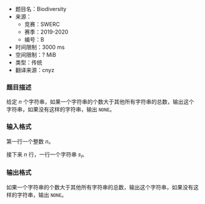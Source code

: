 - 题目名：Biodiversity
- 来源：
   - 竞赛：SWERC
   - 赛季：2019-2020
   - 编号：B
- 时间限制：3000 ms
- 空间限制：? MiB
- 类型：传统
- 翻译来源：cnyz

### 题目描述
给定 $n$ 个字符串，如果一个字符串的个数大于其他所有字符串的总数，输出这个字符串，如果没有这样的字符串，输出 `NONE`。
### 输入格式
第一行一个整数 $n$。

接下来 $n$ 行，一行一个字符串 $s_i$。
### 输出格式
如果一个字符串的个数大于其他所有字符串的总数，输出这个字符串，如果没有这样的字符串，输出 `NONE`。
### 
